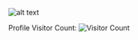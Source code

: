 ![alt text](https://media1.giphy.com/media/cFlrCthixcb3B6hqwY/giphy.gif "- PD")

Profile Visitor Count: ![Visitor Count](https://profile-counter.glitch.me/pratham-darooka/count.svg)
